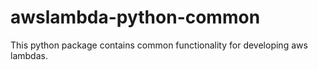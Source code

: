 # awslambda-python-common

This python package contains common functionality for developing aws lambdas.